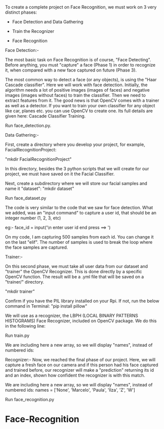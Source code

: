 To create a complete project on Face Recognition, we must work on 3 very distinct phases:

- Face Detection and Data Gathering 

- Train the Recognizer 

- Face Recognition


Face Detection:-

The most basic task on Face Recognition is of course, "Face Detecting". Before anything, you must "capture" a face (Phase 1) in order to recognize it, when compared with a new face captured on future (Phase 3). 

The most common way to detect a face (or any objects), is using the "Haar Cascade classifier".
Here we will work with face detection. Initially, the algorithm needs a lot of positive images (images of faces) and negative images (images without faces) to train the classifier. Then we need to extract features from it. The good news is that OpenCV comes with a trainer as well as a detector. If you want to train your own classifier for any object like car, planes etc. you can use OpenCV to create one. Its full details are given here: Cascade Classifier Training.

Run face_detection.py.


Data Gathering:-

First, create a directory where you develop your project, for example, FacialRecognitionProject:

"mkdir FacialRecognitionProject"

In this directory, besides the 3 python scripts that we will create for our project, we must have saved on it the Facial Classifier.

Next, create a subdirectory where we will store our facial samples and name it "dataset":
"mkdir dataset"

Run face_dataset.py

The code is very similar to the code that we saw for face detection. What we added, was an "input command" to capture a user id, that should be an integer number (1, 2, 3, etc)

eg:- face_id = input('\n enter user id end press  ==>  ')


On my code, I am capturing 500 samples from each id. You can change it on the last "elif". The number of samples is used to break the loop where the face samples are captured.


Trainer:-

On this second phase, we must take all user data from our dataset and "trainer" the OpenCV Recognizer. This is done directly by a specific OpenCV function. The result will be a .yml file that will be saved on a "trainer/" directory.

"mkdir trainer"

Confirm if you have the PIL library installed on your Rpi. If not, run the below command in Terminal:
"pip install pillow"


We will use as a recognizer, the LBPH (LOCAL BINARY PATTERNS HISTOGRAMS) Face Recognizer, included on OpenCV package. We do this in the following line:

Run train.py

We are including here a new array, so we will display "names", instead of numbered ids:


Recognizer:-
Now, we reached the final phase of our project. Here, we will capture a fresh face on our camera and if this person had his face captured and trained before, our recognizer will make a "prediction" returning its id and an index, shown how confident the recognizer is with this match.

We are including here a new array, so we will display "names", instead of numbered ids:
names = ['None', 'Marcelo', 'Paula', 'Ilza', 'Z', 'W']

Run face_recognition.py





# Face-Recognition
